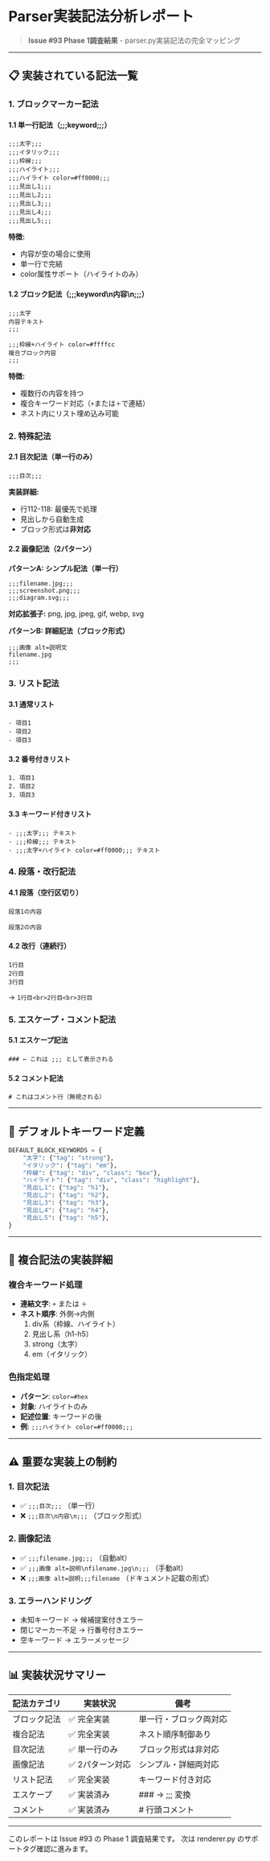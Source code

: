 # Parser実装記法分析レポート

> **Issue #93 Phase 1調査結果** - parser.py実装記法の完全マッピング

---

## 📋 実装されている記法一覧

### 1. ブロックマーカー記法

#### 1.1 単一行記法（;;;keyword;;;）
```kumihan
;;;太字;;;
;;;イタリック;;;
;;;枠線;;;
;;;ハイライト;;;
;;;ハイライト color=#ff0000;;;
;;;見出し1;;;
;;;見出し2;;;
;;;見出し3;;;
;;;見出し4;;;
;;;見出し5;;;
```

**特徴:**
- 内容が空の場合に使用
- 単一行で完結
- color属性サポート（ハイライトのみ）

#### 1.2 ブロック記法（;;;keyword\n内容\n;;;）
```kumihan
;;;太字
内容テキスト
;;;

;;;枠線+ハイライト color=#ffffcc
複合ブロック内容
;;;
```

**特徴:**
- 複数行の内容を持つ
- 複合キーワード対応（`+`または`＋`で連結）
- ネスト内にリスト埋め込み可能

### 2. 特殊記法

#### 2.1 目次記法（単一行のみ）
```kumihan
;;;目次;;;
```

**実装詳細:**
- 行112-118: 最優先で処理
- 見出しから自動生成
- ブロック形式は**非対応**

#### 2.2 画像記法（2パターン）

**パターンA: シンプル記法（単一行）**
```kumihan
;;;filename.jpg;;;
;;;screenshot.png;;;
;;;diagram.svg;;;
```

**対応拡張子:** png, jpg, jpeg, gif, webp, svg

**パターンB: 詳細記法（ブロック形式）**
```kumihan
;;;画像 alt=説明文
filename.jpg
;;;
```

### 3. リスト記法

#### 3.1 通常リスト
```kumihan
- 項目1
- 項目2
- 項目3
```

#### 3.2 番号付きリスト
```kumihan
1. 項目1
2. 項目2
3. 項目3
```

#### 3.3 キーワード付きリスト
```kumihan
- ;;;太字;;; テキスト
- ;;;枠線;;; テキスト
- ;;;太字+ハイライト color=#ff0000;;; テキスト
```

### 4. 段落・改行記法

#### 4.1 段落（空行区切り）
```kumihan
段落1の内容

段落2の内容
```

#### 4.2 改行（連続行）
```kumihan
1行目
2行目
3行目
```
→ `1行目<br>2行目<br>3行目`

### 5. エスケープ・コメント記法

#### 5.1 エスケープ記法
```kumihan
### ← これは ;;; として表示される
```

#### 5.2 コメント記法
```kumihan
# これはコメント行（無視される）
```

---

## 🎯 デフォルトキーワード定義

```python
DEFAULT_BLOCK_KEYWORDS = {
    "太字": {"tag": "strong"},
    "イタリック": {"tag": "em"},
    "枠線": {"tag": "div", "class": "box"},
    "ハイライト": {"tag": "div", "class": "highlight"},
    "見出し1": {"tag": "h1"},
    "見出し2": {"tag": "h2"},
    "見出し3": {"tag": "h3"},
    "見出し4": {"tag": "h4"},
    "見出し5": {"tag": "h5"},
}
```

---

## 🔗 複合記法の実装詳細

### 複合キーワード処理
- **連結文字**: `+` または `＋`
- **ネスト順序**: 外側→内側
  1. div系（枠線、ハイライト）
  2. 見出し系（h1-h5）
  3. strong（太字）
  4. em（イタリック）

### 色指定処理
- **パターン**: `color=#hex`
- **対象**: ハイライトのみ
- **記述位置**: キーワードの後
- **例**: `;;;ハイライト color=#ff0000;;;`

---

## ⚠️ 重要な実装上の制約

### 1. 目次記法
- ✅ `;;;目次;;;` （単一行）
- ❌ `;;;目次\n内容\n;;;` （ブロック形式）

### 2. 画像記法
- ✅ `;;;filename.jpg;;;` （自動alt）
- ✅ `;;;画像 alt=説明\nfilename.jpg\n;;;` （手動alt）
- ❌ `;;;画像 alt=説明;;;filename` （ドキュメント記載の形式）

### 3. エラーハンドリング
- 未知キーワード → 候補提案付きエラー
- 閉じマーカー不足 → 行番号付きエラー
- 空キーワード → エラーメッセージ

---

## 📊 実装状況サマリー

| 記法カテゴリ | 実装状況 | 備考 |
|-------------|----------|------|
| ブロック記法 | ✅ 完全実装 | 単一行・ブロック両対応 |
| 複合記法 | ✅ 完全実装 | ネスト順序制御あり |
| 目次記法 | ✅ 単一行のみ | ブロック形式は非対応 |
| 画像記法 | ✅ 2パターン対応 | シンプル・詳細両対応 |
| リスト記法 | ✅ 完全実装 | キーワード付き対応 |
| エスケープ | ✅ 実装済み | ### → ;;; 変換 |
| コメント | ✅ 実装済み | # 行頭コメント |

---

このレポートは Issue #93 の Phase 1 調査結果です。
次は renderer.py のサポートタグ確認に進みます。